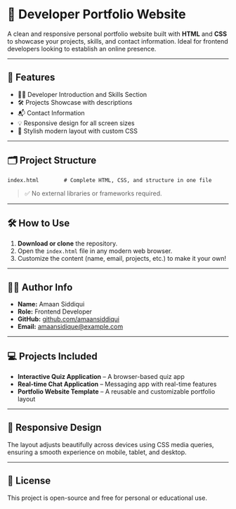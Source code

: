 # 💼 Developer Portfolio Website

A clean and responsive personal portfolio website built with **HTML** and **CSS** to showcase your projects, skills, and contact information. Ideal for frontend developers looking to establish an online presence.

---

## 📌 Features

- 🧑‍💻 Developer Introduction and Skills Section
- 🛠️ Projects Showcase with descriptions
- 📬 Contact Information
- 💡 Responsive design for all screen sizes
- 🎨 Stylish modern layout with custom CSS

---

## 🗂️ Project Structure

```
index.html        # Complete HTML, CSS, and structure in one file
```

> ✅ No external libraries or frameworks required.

---

## 🛠️ How to Use

1. **Download or clone** the repository.
2. Open the `index.html` file in any modern web browser.
3. Customize the content (name, email, projects, etc.) to make it your own!

---

## 🧑‍🎨 Author Info

- **Name:** Amaan Siddiqui  
- **Role:** Frontend Developer  
- **GitHub:** [github.com/amaansiddiqui](https://github.com/amaansiddiqui)  
- **Email:** amaansidique@example.com

---

## 💻 Projects Included

- **Interactive Quiz Application** – A browser-based quiz app
- **Real-time Chat Application** – Messaging app with real-time features
- **Portfolio Website Template** – A reusable and customizable portfolio layout

---

## 📱 Responsive Design

The layout adjusts beautifully across devices using CSS media queries, ensuring a smooth experience on mobile, tablet, and desktop.

---

## 📄 License

This project is open-source and free for personal or educational use.